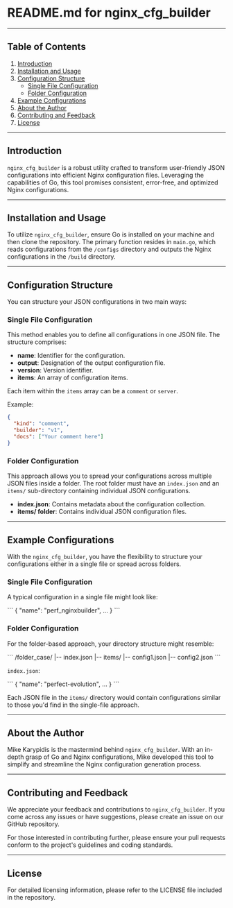 # README.md for nginx_cfg_builder

---

## Table of Contents
1. [Introduction](#introduction)
2. [Installation and Usage](#installation-and-usage)
3. [Configuration Structure](#configuration-structure)
   - [Single File Configuration](#single-file-configuration)
   - [Folder Configuration](#folder-configuration)
4. [Example Configurations](#example-configurations)
5. [About the Author](#about-the-author)
6. [Contributing and Feedback](#contributing-and-feedback)
7. [License](#license)

---

## Introduction

`nginx_cfg_builder` is a robust utility crafted to transform user-friendly JSON configurations into efficient Nginx configuration files. Leveraging the capabilities of Go, this tool promises consistent, error-free, and optimized Nginx configurations.

---

## Installation and Usage

To utilize `nginx_cfg_builder`, ensure Go is installed on your machine and then clone the repository. The primary function resides in `main.go`, which reads configurations from the `/configs` directory and outputs the Nginx configurations in the `/build` directory.

---

## Configuration Structure

You can structure your JSON configurations in two main ways:

### Single File Configuration

This method enables you to define all configurations in one JSON file. The structure comprises:

- **name**: Identifier for the configuration.
- **output**: Designation of the output configuration file.
- **version**: Version identifier.
- **items**: An array of configuration items.

Each item within the `items` array can be a `comment` or `server`.

Example:

```json
{
  "kind": "comment",
  "builder": "v1",
  "docs": ["Your comment here"]
}
```

### Folder Configuration

This approach allows you to spread your configurations across multiple JSON files inside a folder. The root folder must have an `index.json` and an `items/` sub-directory containing individual JSON configurations.

- **index.json**: Contains metadata about the configuration collection.
- **items/ folder**: Contains individual JSON configuration files.

---

## Example Configurations

With the `nginx_cfg_builder`, you have the flexibility to structure your configurations either in a single file or spread across folders.

### Single File Configuration

A typical configuration in a single file might look like:

\```
{
  "name": "perf_nginxbuilder",
  ...
}
\```

### Folder Configuration

For the folder-based approach, your directory structure might resemble:

\```
/folder_case/
|-- index.json
|-- items/
    |-- config1.json
    |-- config2.json
\```

`index.json`:

\```
{
  "name": "perfect-evolution",
  ...
}
\```

Each JSON file in the `items/` directory would contain configurations similar to those you'd find in the single-file approach.

---

## About the Author

Mike Karypidis is the mastermind behind `nginx_cfg_builder`. With an in-depth grasp of Go and Nginx configurations, Mike developed this tool to simplify and streamline the Nginx configuration generation process.

---

## Contributing and Feedback

We appreciate your feedback and contributions to `nginx_cfg_builder`. If you come across any issues or have suggestions, please create an issue on our GitHub repository.

For those interested in contributing further, please ensure your pull requests conform to the project's guidelines and coding standards.

---

## License

For detailed licensing information, please refer to the LICENSE file included in the repository.
